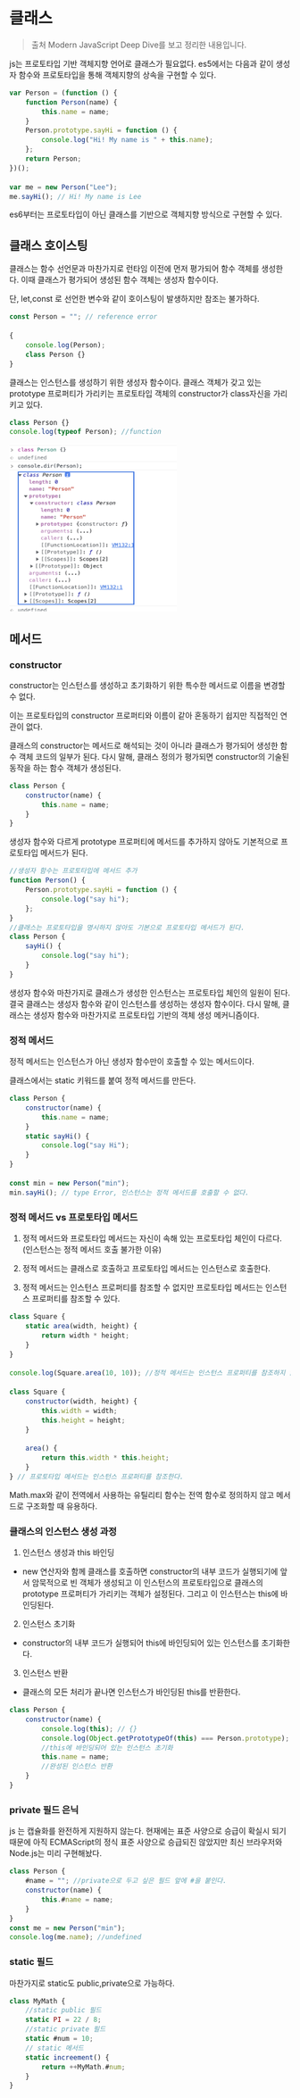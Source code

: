 # 클래스

> 출처 Modern JavaScript Deep Dive를 보고 정리한 내용입니다.

js는 프로토타입 기반 객체지향 언어로 클래스가 필요없다. es5에서는 다음과 같이 생성자 함수와 프로토타입을 통해 객체지향의 상속을 구현할 수 있다.

```js
var Person = (function () {
    function Person(name) {
        this.name = name;
    }
    Person.prototype.sayHi = function () {
        console.log("Hi! My name is " + this.name);
    };
    return Person;
})();

var me = new Person("Lee");
me.sayHi(); // Hi! My name is Lee
```

es6부터는 프로토타입이 아닌 클래스를 기반으로 객체지향 방식으로 구현할 수 있다.

## 클래스 호이스팅

클래스는 함수 선언문과 마찬가지로 런타임 이전에 먼저 평가되어 함수 객체를 생성한다. 이때 클래스가 평가되어 생성된 함수 객체는 생성자 함수이다.

단, let,const 로 선언한 변수와 같이 호이스팅이 발생하지만 참조는 불가하다.

```js
const Person = ""; // reference error

{
    console.log(Person);
    class Person {}
}
```

클래스는 인스턴스를 생성하기 위한 생성자 함수이다. 클래스 객체가 갖고 있는 prototype 프로퍼티가 가리키는 프로토타입 객체의 constructor가 class자신을 가리키고 있다.

```js
class Person {}
console.log(typeof Person); //function
```

<img
    src="image/클래스/%08Constructor.png"
    width="300"
    height="300"
  />

## 메서드

### constructor

constructor는 인스턴스를 생성하고 초기화하기 위한 특수한 메서드로 이름을 변경할 수 없다.

이는 프로토타입의 constructor 프로퍼티와 이름이 같아 혼동하기 쉽지만 직접적인 연관이 없다.

클래스의 constructor는 메서드로 해석되는 것이 아니라 클래스가 평가되어 생성한 함수 객체 코드의 일부가 된다. 다시 말해, 클래스 정의가 평가되면 constructor의 기술된 동작을 하는 함수 객체가 생성된다.

```js
class Person {
    constructor(name) {
        this.name = name;
    }
}
```

생성자 함수와 다르게 prototype 프로퍼티에 메서드를 추가하지 않아도 기본적으로 프로토타입 메서드가 된다.

```js
//생성자 함수는 프로토타입에 메서드 추가
function Person() {
    Person.prototype.sayHi = function () {
        console.log("say hi");
    };
}
//클래스는 프로토타입을 명시하지 않아도 기본으로 프로토타입 메서드가 된다.
class Person {
    sayHi() {
        console.log("say hi");
    }
}
```

생성자 함수와 마찬가지로 클래스가 생성한 인스턴스는 프로토타입 체인의 일원이 된다.
결국 클래스는 생성자 함수와 같이 인스턴스를 생성하는 생성자 함수이다. 다시 말해, 클래스는 생성자 함수와 마찬가지로 프로토타입 기반의 객체 생성 메커니즘이다.

### 정적 메서드

정적 메서드는 인스턴스가 아닌 생성자 함수만이 호출할 수 있는 메서드이다.

클래스에서는 static 키워드를 붙여 정적 메서드를 만든다.

```js
class Person {
    constructor(name) {
        this.name = name;
    }
    static sayHi() {
        console.log("say Hi");
    }
}

const min = new Person("min");
min.sayHi(); // type Error, 인스턴스는 정적 메서드를 호출할 수 없다.
```

### 정적 메서드 vs 프로토타입 메서드

1. 정적 메서드와 프로토타입 메서드는 자신이 속해 있는 프로토타입 체인이 다르다.(인스턴스는 정적 메서드 호출 불가한 이유)

2. 정적 메서드는 클래스로 호출하고 프로토타입 메서드는 인스턴스로 호출한다.

3. 정적 메서드는 인스턴스 프로퍼티를 참조할 수 없지만 프로토타입 메서드는 인스턴스 프로퍼티를 참조할 수 있다.

```js
class Square {
    static area(width, height) {
        return width * height;
    }
}

console.log(Square.area(10, 10)); //정적 메서드는 인스턴스 프로퍼티를 참조하지 않는다.

class Square {
    constructor(width, height) {
        this.width = width;
        this.height = height;
    }

    area() {
        return this.width * this.height;
    }
} // 프로토타입 메서드는 인스턴스 프로퍼티를 참조한다.
```

Math.max와 같이 전역에서 사용하는 유틸리티 함수는 전역 함수로 정의하지 않고 메서드로 구조화할 때 유용하다.

### 클래스의 인스턴스 생성 과정

1. 인스턴스 생성과 this 바인딩

-   new 연산자와 함께 클래스를 호출하면 constructor의 내부 코드가 실행되기에 앞서 암묵적으로 빈 객체가 생성되고 이 인스턴스의 프로토타입으로 클래스의 prototype 프로퍼티가 가리키는 객체가 설정된다. 그리고 이 인스턴스는 this에 바인딩된다.

2. 인스턴스 초기화

-   constructor의 내부 코드가 실행되어 this에 바인딩되어 있는 인스턴스를 초기화한다.

3. 인스턴스 반환

-   클래스의 모든 처리가 끝나면 인스턴스가 바인딩된 this를 반환한다.

```js
class Person {
    constructor(name) {
        console.log(this); // {}
        console.log(Object.getPrototypeOf(this) === Person.prototype); // true
        //this에 바인딩되어 있는 인스턴스 초기화
        this.name = name;
        //완성된 인스턴스 반환
    }
}
```

### private 필드 은닉

js 는 캡슐화를 완전하게 지원하지 않는다. 현재에는 표준 사양으로 승급이 확실시 되기 때문에 아직 ECMAScript의 정식 표준 사양으로 승급되진 않았지만 최신 브라우저와 Node.js는 미리 구현해놨다.

```js
class Person {
    #name = ""; //private으로 두고 싶은 필드 앞에 #을 붙인다.
    constructor(name) {
        this.#name = name;
    }
}
const me = new Person("min");
console.log(me.name); //undefined
```

### static 필드

마찬가지로 static도 public,private으로 가능하다.

```js
class MyMath {
    //static public 필드
    static PI = 22 / 8;
    //static private 필드
    static #num = 10;
    // static 메서드
    static increement() {
        return ++MyMath.#num;
    }
}
```
